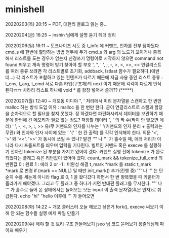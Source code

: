 # minishell

20220203(목) 20:15 ~
	PDF, 대현리 블로그 읽는 중...

20220204(금) 16:25 ~
	inshin 님에게 설명 듣기
	헤더 정리

20220206(일) 18:11 ~
	토크나이즈 시도 중
		t_info 에 커맨드, 인자를 전부 담아뒀다 cmd_s 에 한번에 할당하는 방법 염두에 두기
			cmd_s 와 arg 의 노드가 꼬이거나 중복해서 리스트를 도는 경우가 없는지 신경쓰기
		명령어로 시작하지 않으면 command not found 띄우고 계속 명령어 받기
		찾아야 할 부호
			', ", ' ', ;, -, >, <, >>, <<
	연결리스트를 여러 종류 쓰려면 각 리스트별로 초기화, addback, lstlast 함수가 필요하다.(에반데...)
		각 리스트가 포함하고 있는 컨텐츠가 다르기 때문에
		지금 사용 중인 리스트 종류 : t_env, t_arg, t_cmd
		서로 다른 타입(구조체)의 next 이기 때문에 각각이 다르게 인식된다ㅠㅠ
		차라리 리스트 하나에 void * 를 왕창 넣어서 쓸까?? (*****)

20220207(월) 12:40 ~ 개포동 이디야
	", ' 처리에서 미리 문자열을 스캔하고 한 번만 malloc 하는 방식 도입
		이유 : malloc 을 한 번만 한다.
		굳이 연결리스트로 스캔과 할당을 순차적으로 할 필요를 찾지 못했다.
			정 하겠다면 파편화시켜서 데이터를 보관하기 때문에 한번에 긴 메모리가 필요 없는 정도?
		저장할 데이터
			", ' 의 짝 수(짝이 안 맞으면 에러)
			' ', -, <, >, :, >> 유/무
			커맨드와 인자를 나누는 ' '(커맨드와 인자 분리 + 출력과는 무관) 와 인자와 인자 사이에 있는 ' '(' ' 한 칸 출력) 를 각각 인식해야 한다.
		의문
			'<', '>' 와 '<<', '>>' 가 동시에 쓰일 수 있나?
		발견
			'"' 나 ''' 가 홀수일 때, 에러 처리가 아니라 다시 프롬프트를 띄우며 입력을 기다린다.
				빌트인 커맨드 혹은 execve 를 실행하기 전까진 tokenize 된 부분을 가지고 있어야 겠다.
				커맨드 실행 전에 tokenize 가 완료되었다는 플래그 혹은 리턴값이 있어야 겠다.
					count_mark && tokenize_full_cmd 의 반환값
						0 : 완료
						1 : 에러
						2 or -1 : 미완성
				해결
					t_mark *mark 를 static t_mark *mark 로 변경
					if (mark == NULL) 일 때만 init_mark()
				추가(진행 중)
					'"' 나 ''' 는 단순히 수를 세는게 아니라 flag 로 0, 1 을 왔다갔다 하면서 한 번 왕복했을 때 카운터가 올라가게 해야겠다.
					그리고 두 플래그 중 하나가 서면 반대편 플래그를 무시한다.
			'"' 나 ''' 가 홀수로 들어 온 상태에서는 들어오는 모든 input 이 출력 문자열(혹은 인자)로 취급된다.
				echo "hi" "hello 이후에 ''' 가 들어오면

20220208(화) 14:22 ~ 개포 클러스터
	오늘 해보고 싶은거
		fork(), execve 써보기
		이해 안 되는 함수들 실행 예제 파일 만들기

20220209(수)
	해야 할 것
		트리 구조 만들어보기
		jseo 님 코드 뜯어보기
		용줄레님께 파이프 배우기
